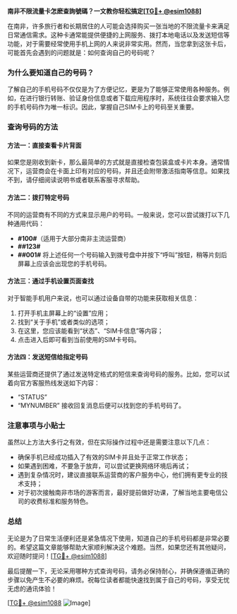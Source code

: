 **南非不限流量卡怎麽查詢號碼？一文教你轻松搞定[[TG💪+ @esim1088](https://t.me/s/esim1088)]**

在南非，许多旅行者和长期居住的人可能会选择购买一张当地的不限流量卡来满足日常通信需求。这种卡通常能提供便捷的上网服务、拨打本地电话以及发送短信等功能，对于需要经常使用手机上网的人来说非常实用。然而，当您拿到这张卡后，可能首先会遇到的问题就是：如何查询自己的号码呢？

### 为什么要知道自己的号码？

了解自己的手机号码不仅仅是为了方便记忆，更是为了能够正常使用各种服务。例如，在进行银行转账、验证身份信息或者下载应用程序时，系统往往会要求输入您的手机号码作为唯一标识。因此，掌握自己SIM卡上的号码至关重要。

### 查询号码的方法

#### 方法一：直接查看卡片背面
如果您是刚收到新卡，那么最简单的方式就是直接检查包装盒或卡片本身。通常情况下，运营商会在卡面上印有对应的号码，并且还会附带激活指南等信息。如果找不到，请仔细阅读说明书或者联系客服寻求帮助。

#### 方法二：拨打特定号码
不同的运营商有不同的方式来显示用户的号码。一般来说，您可以尝试拨打以下几种通用代码：
- **#100#**（适用于大部分南非主流运营商）
- **##123#**
- **##001#**
将上述任何一个号码输入到拨号盘中并按下“呼叫”按钮，稍等片刻后屏幕上应该会出现您的手机号码。

#### 方法三：通过手机设置页面查找
对于智能手机用户来说，也可以通过设备自带的功能来获取相关信息：
1. 打开手机主屏幕上的“设置”应用；
2. 找到“关于手机”或者类似的选项；
3. 在这里，您应该能看到“状态”、“SIM卡信息”等内容；
4. 点击进入后即可看到当前使用的SIM卡号码。

#### 方法四：发送短信给指定号码
某些运营商还提供了通过发送特定格式的短信来查询号码的服务。比如，您可以试着向官方客服热线发送如下内容：
- “STATUS”
- “MYNUMBER”
接收回复消息后便可以找到您的手机号码了。

### 注意事项与小贴士

虽然以上方法大多行之有效，但在实际操作过程中还是需要注意以下几点：
- 确保手机已经成功插入了有效的SIM卡并且处于正常工作状态；
- 如果遇到困难，不要急于放弃，可以尝试更换网络环境后再试；
- 遇到复杂情况时，建议直接联系运营商的客户服务中心，他们拥有更专业的技术支持；
- 对于初次接触南非市场的游客而言，最好提前做好功课，了解当地主要电信公司的收费标准和服务特色。

### 总结

无论是为了日常生活便利还是紧急情况下使用，知道自己的手机号码都是非常必要的。希望这篇文章能够帮助大家顺利解决这个难题。当然，如果您还有其他疑问，欢迎随时提问！[[TG💪+ @esim1088](https://t.me/s/esim1088)]

最后提醒一下，无论采用哪种方式查询号码，请务必保持耐心，并确保遵循正确的步骤以免产生不必要的麻烦。祝每位读者都能快速找到属于自己的号码，享受无忧无虑的通讯体验！

[[TG💪+ @esim1088](https://t.me/s/esim1088) ![Image](https://i.postimg.cc/4NQfJmqS/Snipaste-2025-05-13-00-14-12.png)]